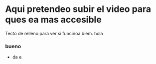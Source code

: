 # Aqui pretendeo subir el video para ques ea mas accesible
Tecto de relleno para ver si funcinoa biem.
hola
### bueno

- da e